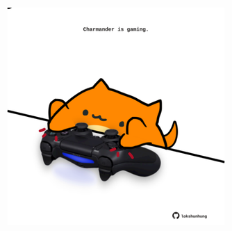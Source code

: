 <!-- built at 23/03/2022, 04:01:11 UTC -->
<p align="center">
  <img width="500" height="500" src="./ReadmeImage.svg">
</p>
